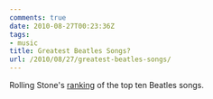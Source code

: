 ```yaml
---
comments: true
date: 2010-08-27T00:23:36Z
tags:
- music
title: Greatest Beatles Songs?
url: /2010/08/27/greatest-beatles-songs/
---
```


Rolling Stone's [ranking](http://www.rollingstone.com/music/photos/28431/194023) of the top ten Beatles songs.

